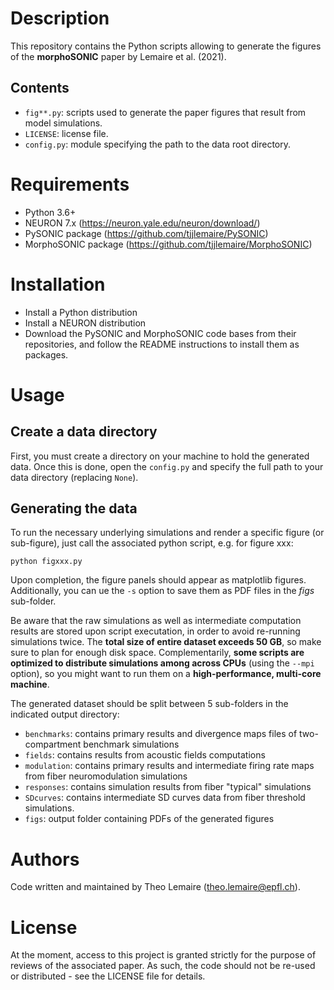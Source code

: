 # Description

This repository contains the Python scripts allowing to generate the figures of the **morphoSONIC** paper by Lemaire et al. (2021).

## Contents

- `fig**.py`: scripts used to generate the paper figures that result from model simulations.
- `LICENSE`: license file.
- `config.py`: module specifying the path to the data root directory.

# Requirements

- Python 3.6+
- NEURON 7.x (https://neuron.yale.edu/neuron/download/)
- PySONIC package (https://github.com/tjjlemaire/PySONIC)
- MorphoSONIC package (https://github.com/tjjlemaire/MorphoSONIC)

# Installation

- Install a Python distribution
- Install a NEURON distribution
- Download the PySONIC and MorphoSONIC code bases from their repositories, and follow the README instructions to install them as packages.

# Usage

## Create a data directory

First, you must create a directory on your machine to hold the generated data. Once this is done, open the `config.py` and specify the full path to your data directory (replacing `None`).

## Generating the data

To run the necessary underlying simulations and render a specific figure (or sub-figure), just call the associated python script, e.g. for figure xxx:

```
python figxxx.py
```

Upon completion, the figure panels should appear as matplotlib figures. Additionally, you can ue the `-s` option to save them as PDF files in the *figs* sub-folder.

Be aware that the raw simulations as well as intermediate computation results are stored upon script executation, in order to avoid re-running simulations twice. The **total size of entire dataset exceeds 50 GB**, so make sure to plan for enough disk space. Complementarily, **some scripts are optimized to distribute simulations among across CPUs** (using the `--mpi` option), so you might want to run them on a **high-performance, multi-core machine**.

The generated dataset should be split between 5 sub-folders in the indicated output directory:

- `benchmarks`: contains primary results and divergence maps files of two-compartment benchmark simulations 
- `fields`: contains results from acoustic fields computations
- `modulation`: contains primary results and intermediate firing rate maps from fiber neuromodulation simulations
- `responses`: contains simulation results from fiber "typical" simulations
- `SDcurves`: contains intermediate SD curves data from fiber threshold simulations.
- `figs`: output folder containing PDFs of the generated figures

# Authors

Code written and maintained by Theo Lemaire (theo.lemaire@epfl.ch).

# License

At the moment, access to this project is granted strictly for the purpose of reviews of the associated paper. As such, the code should not be re-used or distributed - see the LICENSE file for details.